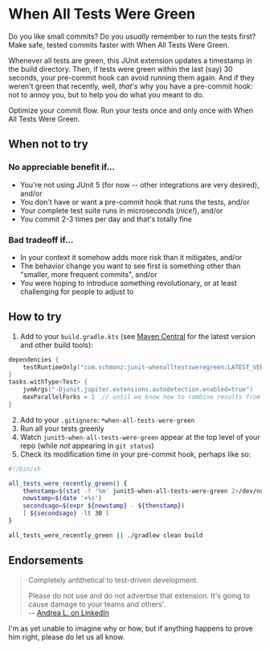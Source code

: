 # When All Tests Were Green

Do you like small commits? Do you _usually_ remember to run the tests first? Make safe, tested commits faster with When
All Tests Were Green.

Whenever all tests are green, this JUnit extension updates a timestamp in the build directory. Then, if tests were green
within the last (say) 30 seconds, your pre-commit hook can avoid running them again. And if they weren't green that
recently, well, _that's_ why you have a pre-commit hook: not to annoy you, but to help you do what you meant to do.

Optimize your commit flow. Run your tests once and only once with When All Tests Were Green.

## When not to try

### No appreciable benefit if...

- You're not using JUnit 5 (for now -- other integrations are very desired), and/or
- You don't have or want a pre-commit hook that runs the tests, and/or
- Your complete test suite runs in microseconds (_nice!_), and/or
- You commit 2-3 times per day and that's totally fine

### Bad tradeoff if...

- In your context it somehow adds more risk than it mitigates, and/or
- The behavior change you want to see first is something other than "smaller, more frequent commits", and/or
- You were hoping to introduce something revolutionary, or at least challenging for people to adjust to

## How to try

1. Add to your `build.gradle.kts` (see [Maven Central](https://central.sonatype.com/artifact/com.schmonz/junit-whenalltestsweregreen/) for the latest version and other build tools):
```kotlin
dependencies {
    testRuntimeOnly("com.schmonz:junit-whenalltestsweregreen:LATEST_VERSION_HERE")
}
tasks.withType<Test> {
    jvmArgs("-Djunit.jupiter.extensions.autodetection.enabled=true")
    maxParallelForks = 1  // until we know how to combine results from Gradle's Test Executors
}
```
2. Add to your `.gitignore`: `*when-all-tests-were-green`
3. Run all your tests greenly
4. Watch `junit5-when-all-tests-were-green` appear at the top level of your repo (while _not_ appearing in `git status`)
5. Check its modification time in your pre-commit hook, perhaps like so:
```sh
#!/bin/sh

all_tests_were_recently_green() {
    thenstamp=$(stat -f '%m' junit5-when-all-tests-were-green 2>/dev/null || echo 0)
    nowstamp=$(date '+%s')
    secondsago=$(expr ${nowstamp} - ${thenstamp})
    [ ${secondsago} -lt 30 ]
}

all_tests_were_recently_green || ./gradlew clean build
```

## Endorsements

> Completely antithetical to test-driven development.
>
> Please do not use and do not advertise that extension.
> It's going to cause damage to your teams and others'.  
> -- [Andrea L. on LinkedIn](https://www.linkedin.com/feed/update/urn:li:activity:7052043459565682688?commentUrn=urn%3Ali%3Acomment%3A%28activity%3A7052043459565682688%2C7052311132509757440%29&replyUrn=urn%3Ali%3Acomment%3A%28activity%3A7052043459565682688%2C7052341771158102016%29&dashCommentUrn=urn%3Ali%3Afsd_comment%3A%287052311132509757440%2Curn%3Ali%3Aactivity%3A7052043459565682688%29&dashReplyUrn=urn%3Ali%3Afsd_comment%3A%287052341771158102016%2Curn%3Ali%3Aactivity%3A7052043459565682688%29)

I'm as yet unable to imagine why or how, but if anything happens to prove him right, please do let us all know.
